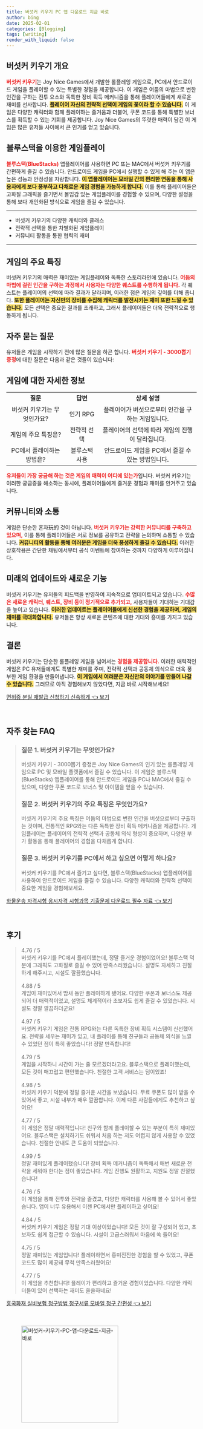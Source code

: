 ```yaml
---
title: 버섯커 키우기 PC 앱 다운로드 지금 바로
author: bing
date: 2025-02-01
categories: [Blogging]
tags: [writing]
render_with_liquid: false
---
```



<h2 id='버섯커_키우기_개요'>버섯커 키우기 개요</h2>

<p><b><span style="color: #ee2323;">버섯커 키우기</span></b>는 Joy Nice Games에서 개발한 롤플레잉 게임으로, PC에서 안드로이드 게임을 플레이할 수 있는 특별한 경험을 제공합니다. 이 게임은 어둠의 마법으로 변한 인간을 구하는 전투 요소와 독특한 장비 획득 메커니즘을 통해 플레이어들에게 새로운 재미를 선사합니다. <b><span style="background-color: #ffe066;">플레이어 자신의 전략적 선택이 게임의 꽃이라 할 수 있습니다.</span></b> 이 게임은 다양한 캐릭터와 함께 플레이하는 즐거움과 더불어, 쿠폰 코드를 통해 특별한 보너스를 획득할 수 있는 기회를 제공합니다. Joy Nice Games의 뚜렷한 매력이 담긴 이 게임은 많은 유저들 사이에서 큰 인기를 얻고 있습니다.</p>

<h2 id='블루스택을_이용한_게임플레이'>블루스택을 이용한 게임플레이</h2>

<p><b><span style="color: #ee2323;">블루스택(BlueStacks)</span></b> 앱플레이어를 사용하면 PC 또는 MAC에서 버섯커 키우기를 간편하게 즐길 수 있습니다. 안드로이드 게임을 PC에서 실행할 수 있게 해 주는 이 앱은 높은 성능과 안정성을 자랑합니다. <b><span style="background-color: #ffe066;">이 앱플레이어는 모바일 간의 편리한 연동을 통해 사용자에게 보다 풍부하고 다채로운 게임 경험을 가능하게 합니다.</span></b> 이를 통해 플레이어들은 고화질 그래픽을 즐기면서 몰입감 있는 게임플레이를 경험할 수 있으며, 다양한 설정을 통해 보다 개인화된 방식으로 게임을 즐길 수 있습니다.</p>

<hr />

<ul>
    <li>버섯커 키우기의 다양한 캐릭터와 클래스</li>
    <li>전략적 선택을 통한 차별화된 게임플레이</li>
    <li>커뮤니티 활동을 통한 협력의 재미</li>
</ul>

<hr />

<h2 id='게임의_주요_특징'>게임의 주요 특징</h2>

<p>버섯커 키우기의 매력은 재미있는 게임플레이와 독특한 스토리라인에 있습니다. <b><span style="color: #ee2323;">어둠의 마법에 걸린 인간을 구하는 과정에서 사용자는 다양한 퀘스트를 수행하게 됩니다.</span></b> 각 퀘스트는 플레이어의 선택에 따라 결과가 달라지며, 이러한 점은 게임의 깊이를 더해 줍니다. <b><span style="background-color: #ffe066;">또한 플레이어는 자신만의 장비를 수집해 캐릭터를 발전시키는 재미 또한 느낄 수 있습니다.</span></b> 모든 선택은 중요한 결과를 초래하고, 그래서 플레이어들은 더욱 전략적으로 행동하게 됩니다.</p>

<h2 id='자주_묻는_질문'>자주 묻는 질문</h2>

<p>유저들은 게임을 시작하기 전에 많은 질문을 하곤 합니다. <b><span style="color: #ee2323;">버섯커 키우기 - 3000뽑기 증정</span></b>에 대한 질문은 다음과 같은 것들이 있습니다:</p>

<h2 id='게임에_대한_자세한_정보'>게임에 대한 자세한 정보</h2>

<table>
    <tr>
        <td style="text-align: center; height: 17px;"><b>질문</b></td>
        <td style="text-align: center; height: 17px;"><b>답변</b></td>
        <td style="text-align: center; height: 17px;"><b>상세 설명</b></td>
    </tr>
    <tr>
        <td style="text-align: center; height: 17px;">버섯커 키우기는 무엇인가요?</td>
        <td style="text-align: center; height: 17px;">인기 RPG</td>
        <td style="text-align: center; height: 17px;">플레이어가 버섯으로부터 인간을 구하는 게임입니다.</td>
    </tr>
    <tr>
        <td style="text-align: center; height: 17px;">게임의 주요 특징은?</td>
        <td style="text-align: center; height: 17px;">전략적 선택</td>
        <td style="text-align: center; height: 17px;">플레이어의 선택에 따라 게임의 진행이 달라집니다.</td>
    </tr>
    <tr>
        <td style="text-align: center; height: 17px;">PC에서 플레이하는 방법은?</td>
        <td style="text-align: center; height: 17px;">블루스택 사용</td>
        <td style="text-align: center; height: 17px;">안드로이드 게임을 PC에서 즐길 수 있는 방법입니다.</td>
    </tr>
</table>

<p><b><span style="color: #ee2323;">유저들이 가장 궁금해 하는 것은 게임의 매력이 어디에 있는가</span></b>입니다. 버섯커 키우기는 이러한 궁금증을 해소하는 동시에, 플레이어들에게 즐거운 경험과 재미를 안겨주고 있습니다.</p>

<h2 id='커뮤니티_와_소통'>커뮤니티와 소통</h2>

<p>게임은 단순한 혼자玩的 것이 아닙니다. <b><span style="color: #ee2323;">버섯커 키우기는 강력한 커뮤니티를 구축하고 있으며,</span></b> 이를 통해 플레이어들은 서로 정보를 공유하고 전략을 논의하며 소통할 수 있습니다. <b><span style="background-color: #ffe066;">커뮤니티의 활동을 통해 여러분은 게임을 더욱 풍성하게 즐길 수 있습니다.</span></b> 이러한 상호작용은 간단한 채팅에서부터 공식 이벤트에 참여하는 것까지 다양하게 이루어집니다.</p>

<h2 id='미래의_업데이트_에너지'>미래의 업데이트와 새로운 기능</h2>

<p>버섯커 키우기는 유저들의 피드백을 반영하여 지속적으로 업데이트되고 있습니다. <b><span style="color: #ee2323;">수많은 새로운 캐릭터, 퀘스트, 장비 등이 정기적으로 추가되고,</span></b> 사용자들이 기대하는 기대감을 높이고 있습니다. <b><span style="background-color: #ffe066;">이러한 업데이트는 플레이어들에게 신선한 경험을 제공하며, 게임의 재미를 극대화합니다.</span></b> 유저들은 항상 새로운 콘텐츠에 대한 기대와 흥미를 가지고 있습니다.</p>

<h2 id='결론'>결론</h2>

<p>버섯커 키우기는 단순한 롤플레잉 게임을 넘어서는 <b><span style="color: #ee2323;">경험을 제공합니다.</span></b> 이러한 매력적인 게임은 PC 유저들에게도 특별한 재미를 주며, 전략적 선택과 공동체 의식으로 더욱 풍부한 게임 환경을 만들어냅니다. <b><span style="background-color: #ffe066;">이 게임에서 여러분은 자신만의 이야기를 만들어 나갈 수 있습니다.</span></b> 그러므로 아직 경험해보지 않았다면, 지금 바로 시작해보세요!</p>


<p><a class="click-button" title="면허증 분실 재발급 신청하기 신속하게" href="https://blackassets.github.io/posts/%EB%A9%B4%ED%97%88%EC%A6%9D-%EB%B6%84%EC%8B%A4-%EC%9E%AC%EB%B0%9C%EA%B8%89-%EC%8B%A0%EC%B2%AD%ED%95%98%EA%B8%B0-%EC%8B%A0%EC%86%8D%ED%95%98%EA%B2%8C/" rel="dofollow">면허증 분실 재발급 신청하기 신속하게 👈 보기</a></p><br>
<h2 id='자주_찾는_FAQ'>자주 찾는 FAQ</h2>
<div itemscope="" itemtype="https://schema.org/FAQPage"> 
<blockquote> 
<div itemscope="" itemprop="mainEntity" itemtype="https://schema.org/Question"> 
<h3 itemprop="name">질문 1. 버섯커 키우기는 무엇인가요?</h3> 
<div itemscope="" itemprop="acceptedAnswer" itemtype="https://schema.org/Answer"> 
<span itemprop="text"> 
<p>버섯커 키우기 - 3000뽑기 증정은 Joy Nice Games의 인기 있는 롤플레잉 게임으로 PC 및 모바일 플랫폼에서 즐길 수 있습니다. 이 게임은 블루스택(BlueStacks) 앱플레이어를 통해 안드로이드 게임을 PC나 MAC에서 즐길 수 있으며, 다양한 쿠폰 코드로 보너스 및 아이템을 얻을 수 있습니다.</p> 
</span> 
</div> 
</div> 

<div itemscope="" itemprop="mainEntity" itemtype="https://schema.org/Question"> 
<h3 itemprop="name">질문 2. 버섯커 키우기의 주요 특징은 무엇인가요?</h3> 
<div itemscope="" itemprop="acceptedAnswer" itemtype="https://schema.org/Answer"> 
<span itemprop="text"> 
<p>버섯커 키우기의 주요 특징은 어둠의 마법으로 변한 인간을 버섯으로부터 구출하는 것이며, 전통적인 RPG와는 다른 독특한 장비 획득 메커니즘을 제공합니다. 게임플레이는 플레이어의 전략적 선택과 공동체 의식 형성이 중요하며, 다양한 부가 활동을 통해 플레이어의 경험을 다채롭게 합니다.</p> 
</span> 
</div> 
</div> 

<div itemscope="" itemprop="mainEntity" itemtype="https://schema.org/Question"> 
<h3 itemprop="name">질문 3. 버섯커 키우기를 PC에서 하고 싶으면 어떻게 하나요?</h3> 
<div itemscope="" itemprop="acceptedAnswer" itemtype="https://schema.org/Answer"> 
<span itemprop="text"> 
<p>버섯커 키우기를 PC에서 즐기고 싶다면, 블루스택(BlueStacks) 앱플레이어를 사용하여 안드로이드 게임을 즐길 수 있습니다. 다양한 캐릭터와 전략적 선택이 중요한 게임을 경험해보세요.</p> 
</span> 
</div> 
</div> 
</blockquote> 
</div>
<p><a class="click-button" title="화물운송 자격시험 응시자격 시험과목 기출문제 다운로드 필수 자료" href="https://blackassets.github.io/posts/%ED%99%94%EB%AC%BC%EC%9A%B4%EC%86%A1-%EC%9E%90%EA%B2%A9%EC%8B%9C%ED%97%98-%EC%9D%91%EC%8B%9C%EC%9E%90%EA%B2%A9-%EC%8B%9C%ED%97%98%EA%B3%BC%EB%AA%A9-%EA%B8%B0%EC%B6%9C%EB%AC%B8%EC%A0%9C-%EB%8B%A4%EC%9A%B4%EB%A1%9C%EB%93%9C-%ED%95%84%EC%88%98-%EC%9E%90%EB%A3%8C/" rel="dofollow">화물운송 자격시험 응시자격 시험과목 기출문제 다운로드 필수 자료 👈 보기</a></p><br>
<h2 id='후기'>후기</h2>
<div itemscope itemtype="https://schema.org/Product">
  <blockquote>
  <div itemprop="review" itemscope itemtype="https://schema.org/Review">
      <div itemprop="reviewRating" itemscope itemtype="https://schema.org/Rating"> <span itemprop="ratingValue">4.76</span> / <span itemprop="bestRating">5</span> </div>
      <span itemprop="reviewBody">버섯커 키우기를 PC에서 플레이했는데, 정말 즐거운 경험이었어요! 블루스택 덕분에 그래픽도 고화질로 즐길 수 있어 만족스러웠습니다. 설명도 자세하고 친절하게 해주시고, 시설도 깔끔했습니다.</span>
  </div>
  <br>
  <div itemprop="review" itemscope itemtype="https://schema.org/Review">
      <div itemprop="reviewRating" itemscope itemtype="https://schema.org/Rating"> <span itemprop="ratingValue">4.88</span> / <span itemprop="bestRating">5</span> </div>
      <span itemprop="reviewBody">게임이 재미있어서 밤새 동안 플레이하게 됐어요. 다양한 쿠폰과 보너스도 제공되어 더 매력적이었고, 설명도 체계적이라 초보자도 쉽게 즐길 수 있었습니다. 시설도 정말 깔끔하더군요!</span>
  </div>
  <br>
  <div itemprop="review" itemscope itemtype="https://schema.org/Review">
      <div itemprop="reviewRating" itemscope itemtype="https://schema.org/Rating"> <span itemprop="ratingValue">4.97</span> / <span itemprop="bestRating">5</span> </div>
      <span itemprop="reviewBody">버섯커 키우기 게임은 전통 RPG와는 다른 독특한 장비 획득 시스템이 신선했어요. 전략을 세우는 재미가 있고, 내 플레이를 통해 친구들과 공동체 의식을 느낄 수 있었던 점이 특히 좋았습니다! 정말 만족합니다!</span>
  </div>
  <br>
  <div itemprop="review" itemscope itemtype="https://schema.org/Review">
      <div itemprop="reviewRating" itemscope itemtype="https://schema.org/Rating"> <span itemprop="ratingValue">4.79</span> / <span itemprop="bestRating">5</span> </div>
      <span itemprop="reviewBody">게임을 시작하니 시간이 가는 줄 모르겠더라고요. 블루스택으로 플레이했는데, 모든 것이 매끄럽고 편안했습니다. 친절한 고객 서비스는 덤이었죠!</span>
  </div>
  <br>
  <div itemprop="review" itemscope itemtype="https://schema.org/Review">
      <div itemprop="reviewRating" itemscope itemtype="https://schema.org/Rating"> <span itemprop="ratingValue">4.98</span> / <span itemprop="bestRating">5</span> </div>
      <span itemprop="reviewBody">버섯커 키우기 덕분에 정말 즐거운 시간을 보냈습니다. 무료 쿠폰도 많이 받을 수 있어서 좋고, 시설 내부가 매우 깔끔합니다. 이제 다른 사람들에게도 추천하고 싶어요!</span>
  </div>
  <br>
  <div itemprop="review" itemscope itemtype="https://schema.org/Review">
      <div itemprop="reviewRating" itemscope itemtype="https://schema.org/Rating"> <span itemprop="ratingValue">4.77</span> / <span itemprop="bestRating">5</span> </div>
      <span itemprop="reviewBody">이 게임은 정말 매력적입니다! 친구와 함께 플레이할 수 있는 부분이 특히 재미있어요. 블루스택은 설치하기도 쉬워서 처음 하는 저도 어렵지 않게 사용할 수 있었습니다. 친절한 안내도 큰 도움이 되었습니다.</span>
  </div>
  <br>
  <div itemprop="review" itemscope itemtype="https://schema.org/Review">
      <div itemprop="reviewRating" itemscope itemtype="https://schema.org/Rating"> <span itemprop="ratingValue">4.99</span> / <span itemprop="bestRating">5</span> </div>
      <span itemprop="reviewBody">정말 재미있게 플레이했습니다! 장비 획득 메커니즘이 독특해서 매번 새로운 전략을 세워야 한다는 점이 좋았습니다. 게임 진행도 원활하고, 지원도 정말 친절했습니다!</span>
  </div>
  <br>
  <div itemprop="review" itemscope itemtype="https://schema.org/Review">
      <div itemprop="reviewRating" itemscope itemtype="https://schema.org/Rating"> <span itemprop="ratingValue">4.76</span> / <span itemprop="bestRating">5</span> </div>
      <span itemprop="reviewBody">이 게임을 통해 전투와 전략을 즐겼고, 다양한 캐릭터를 사용해 볼 수 있어서 좋았습니다. 앱이 너무 유용해서 이젠 PC에서만 플레이하고 싶어요!</span>
  </div>
  <br>
  <div itemprop="review" itemscope itemtype="https://schema.org/Review">
      <div itemprop="reviewRating" itemscope itemtype="https://schema.org/Rating"> <span itemprop="ratingValue">4.84</span> / <span itemprop="bestRating">5</span> </div>
      <span itemprop="reviewBody">버섯커 키우기 게임은 정말 기대 이상이었습니다! 모든 것이 잘 구성되어 있고, 초보자도 쉽게 접근할 수 있습니다. 시설이 고급스러워서 마음에 쏙 들어요!</span>
  </div>
  <br>
  <div itemprop="review" itemscope itemtype="https://schema.org/Review">
      <div itemprop="reviewRating" itemscope itemtype="https://schema.org/Rating"> <span itemprop="ratingValue">4.75</span> / <span itemprop="bestRating">5</span> </div>
      <span itemprop="reviewBody">정말 재미있는 게임입니다! 플레이하면서 흥미진진한 경험을 할 수 있었고, 쿠폰 코드도 많이 제공돼 무척 만족스러웠어요!</span>
  </div>
  <br>
  <div itemprop="review" itemscope itemtype="https://schema.org/Review">
      <div itemprop="reviewRating" itemscope itemtype="https://schema.org/Rating"> <span itemprop="ratingValue">4.77</span> / <span itemprop="bestRating">5</span> </div>
      <span itemprop="reviewBody">이 게임을 추천합니다! 플레이가 편리하고 즐거운 경험이었습니다. 다양한 캐릭터들이 있어 선택하는 재미도 쏠쏠하네요!</span>
  </div>
  </blockquote>
</div>
<p><a class="click-button" title="흥국화재 실비보험 청구방법 청구서류 모바일 청구 간편성" href="https://blackassets.github.io/posts/%ED%9D%A5%EA%B5%AD%ED%99%94%EC%9E%AC-%EC%8B%A4%EB%B9%84%EB%B3%B4%ED%97%98-%EC%B2%AD%EA%B5%AC%EB%B0%A9%EB%B2%95-%EC%B2%AD%EA%B5%AC%EC%84%9C%EB%A5%98-%EB%AA%A8%EB%B0%94%EC%9D%BC-%EC%B2%AD%EA%B5%AC-%EA%B0%84%ED%8E%B8%EC%84%B1/" rel="dofollow">흥국화재 실비보험 청구방법 청구서류 모바일 청구 간편성 👈 보기</a></p><br>
<figure class="image"><img src="https://blackassets.github.io/assets/img/thumbnail/버섯커-키우기-PC-앱-다운로드-지금-바로.webp" alt="버섯커-키우기-PC-앱-다운로드-지금-바로" width="256" height="256"></figure>